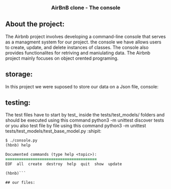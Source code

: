<h3> <p align="center">
AirBnB clone - The console </p</h3>
  
## About the project:
The Airbnb project involves developing a command-line console that serves as a managment system for our project.
the console we have allows users to create, update, and delete instances of classes. The console also provides functionalites for retriving and maniulating data. The Airbnb project mainly focuses on object orented programing.

## storage: 
In this project we were suposed to store 
our data on a Json file, 
console:

## testing:
The test files have to start by test_ inside the tests/test_models/ folders
  and should be executed using this command python3 -m unittest discover tests or you also test file by file using this command python3 -m unittest tests/test_models/test_base_model.py :shipit:
  
  ```diff 
  $ ./console.py
(hbnb) help

Documented commands (type help <topic>):
========================================
EOF  all  create  destroy  help  quit  show  update

(hbnb)```
  
## our files:
